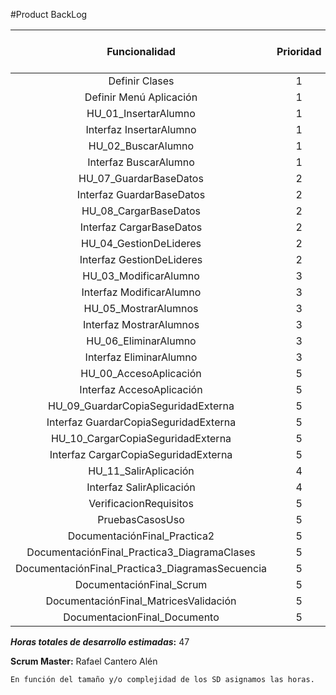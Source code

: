 #Product BackLog

Funcionalidad | Prioridad | Horas de trabajo estimadas
   :--:|:--:|:--:
Definir Clases|1|1
Definir Menú Aplicación|1|1
HU_01_InsertarAlumno|1|1
Interfaz InsertarAlumno|1|1
HU_02_BuscarAlumno|1|2
Interfaz BuscarAlumno|1|1
HU_07_GuardarBaseDatos|2|2
Interfaz GuardarBaseDatos|2|0,5
HU_08_CargarBaseDatos|2|1
Interfaz CargarBaseDatos|2|0,5
HU_04_GestionDeLideres|2|1
Interfaz GestionDeLideres|2|0,5
HU_03_ModificarAlumno|3|3
Interfaz ModificarAlumno|3|1
HU_05_MostrarAlumnos|3|4
Interfaz MostrarAlumnos|3|1
HU_06_EliminarAlumno|3|2
Interfaz EliminarAlumno|3|1
HU_00_AccesoAplicación|5|3
Interfaz AccesoAplicación|5|1
HU_09_GuardarCopiaSeguridadExterna|5|0,25
Interfaz GuardarCopiaSeguridadExterna|5|0,25
HU_10_CargarCopiaSeguridadExterna|5|1
Interfaz CargarCopiaSeguridadExterna|5|1
HU_11_SalirAplicación|4|1
Interfaz SalirAplicación|4|1
VerificacionRequisitos|5|2
PruebasCasosUso|5|2
DocumentaciónFinal_Practica2|5|2
DocumentaciónFinal_Practica3_DiagramaClases|5|2
DocumentaciónFinal_Practica3_DiagramasSecuencia|5|2
DocumentaciónFinal_Scrum|5|1
DocumentaciónFinal_MatricesValidación|5|1
DocumentacionFinal_Documento|5|2


**_Horas totales de desarrollo estimadas_:** 47

**Scrum Master:** Rafael Cantero Alén

	En función del tamaño y/o complejidad de los SD asignamos las horas.
